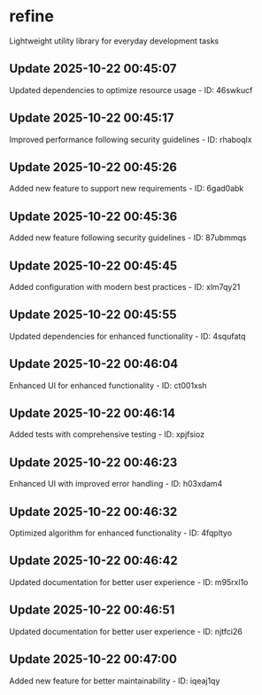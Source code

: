 # refine
Lightweight utility library for everyday development tasks

## Update 2025-10-22 00:45:07
Updated dependencies to optimize resource usage - ID: 46swkucf


## Update 2025-10-22 00:45:17
Improved performance following security guidelines - ID: rhaboqlx


## Update 2025-10-22 00:45:26
Added new feature to support new requirements - ID: 6gad0abk


## Update 2025-10-22 00:45:36
Added new feature following security guidelines - ID: 87ubmmqs


## Update 2025-10-22 00:45:45
Added configuration with modern best practices - ID: xlm7qy21


## Update 2025-10-22 00:45:55
Updated dependencies for enhanced functionality - ID: 4squfatq


## Update 2025-10-22 00:46:04
Enhanced UI for enhanced functionality - ID: ct001xsh


## Update 2025-10-22 00:46:14
Added tests with comprehensive testing - ID: xpjfsioz


## Update 2025-10-22 00:46:23
Enhanced UI with improved error handling - ID: h03xdam4


## Update 2025-10-22 00:46:32
Optimized algorithm for enhanced functionality - ID: 4fqpltyo


## Update 2025-10-22 00:46:42
Updated documentation for better user experience - ID: m95rxl1o


## Update 2025-10-22 00:46:51
Updated documentation for better user experience - ID: njtfci26


## Update 2025-10-22 00:47:00
Added new feature for better maintainability - ID: iqeaj1qy

